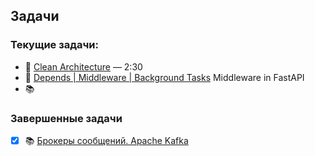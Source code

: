 ## Задачи

### Текущие задачи:

- 🎥 [Clean Architecture](https://www.youtube.com/watch?v=WlCDcr8JYFU) — 2:30
- 🎥 [Depends | Middleware | Background Tasks](https://www.youtube.com/watch?v=bcMZGPIeGzk) Middleware in FastAPI
- 📚


### Завершенные задачи
- [x] 📚 [Брокеры сообщений. Apache Kafka](https://stepik.org/course/199114/syllabus) 
